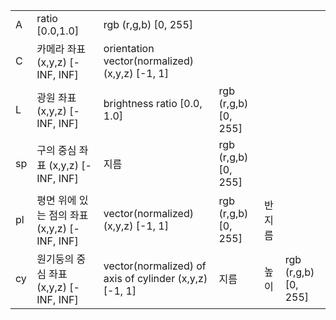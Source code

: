 |    |                                              |                                                        |                                            |       |                      |
|----|----------------------------------------------|--------------------------------------------------------|--------------------------------------------|-------|----------------------|
| A  | ratio [0.0,1.0]                              | rgb (r,g,b) [0, 255]                                   |                                            |       |                      |
| C  | 카메라 좌표 (x,y,z) [-INF, INF]              | orientation vector(normalized) (x,y,z) [-1, 1]         |                                            |       |                      |
| L  | 광원 좌표 (x,y,z) [-INF, INF]                | brightness ratio [0.0, 1.0]                            | rgb <unused in mandatory> (r,g,b) [0, 255] |       |                      |
| sp | 구의 중심 좌표 (x,y,z) [-INF, INF]           | 지름                                                   | rgb (r,g,b) [0, 255]                       |       |                      |
| pl | 평면 위에 있는 점의 좌표 (x,y,z) [-INF, INF] | vector(normalized) (x,y,z) [-1, 1]                     | rgb (r,g,b) [0, 255]                       | 반지름 |                      |
| cy | 원기둥의 중심 좌표 (x,y,z) [-INF, INF]       | vector(normalized) of axis of cylinder (x,y,z) [-1, 1] | 지름                                       | 높이  | rgb (r,g,b) [0, 255] |
